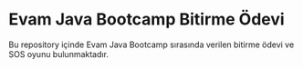 # Evam Java Bootcamp Bitirme Ödevi

Bu repository içinde Evam Java Bootcamp sırasında verilen bitirme ödevi ve SOS oyunu bulunmaktadır.